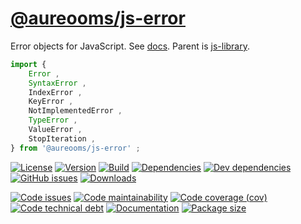 [@aureooms/js-error](http://aureooms.github.io/js-error)
==

Error objects for JavaScript.
See [docs](https://aureooms.github.io/js-error/index.html).
Parent is [js-library](https://github.com/aureooms/js-library).

```js
import {
	Error ,
	SyntaxError ,
	IndexError ,
	KeyError ,
	NotImplementedError ,
	TypeError ,
	ValueError ,
	StopIteration ,
} from '@aureooms/js-error' ;
```

[![License](https://img.shields.io/github/license/aureooms/js-error.svg)](https://raw.githubusercontent.com/aureooms/js-error/master/LICENSE)
[![Version](https://img.shields.io/npm/v/@aureooms/js-error.svg)](https://www.npmjs.org/package/@aureooms/js-error)
[![Build](https://img.shields.io/travis/aureooms/js-error/master.svg)](https://travis-ci.org/aureooms/js-error/branches)
[![Dependencies](https://img.shields.io/david/aureooms/js-error.svg)](https://david-dm.org/aureooms/js-error)
[![Dev dependencies](https://img.shields.io/david/dev/aureooms/js-error.svg)](https://david-dm.org/aureooms/js-error?type=dev)
[![GitHub issues](https://img.shields.io/github/issues/aureooms/js-error.svg)](https://github.com/aureooms/js-error/issues)
[![Downloads](https://img.shields.io/npm/dm/@aureooms/js-error.svg)](https://www.npmjs.org/package/@aureooms/js-error)

[![Code issues](https://img.shields.io/codeclimate/issues/aureooms/js-error.svg)](https://codeclimate.com/github/aureooms/js-error/issues)
[![Code maintainability](https://img.shields.io/codeclimate/maintainability/aureooms/js-error.svg)](https://codeclimate.com/github/aureooms/js-error/trends/churn)
[![Code coverage (cov)](https://img.shields.io/codecov/c/gh/aureooms/js-error/master.svg)](https://codecov.io/gh/aureooms/js-error)
[![Code technical debt](https://img.shields.io/codeclimate/tech-debt/aureooms/js-error.svg)](https://codeclimate.com/github/aureooms/js-error/trends/technical_debt)
[![Documentation](http://aureooms.github.io/js-error//badge.svg)](http://aureooms.github.io/js-error//source.html)
[![Package size](https://img.shields.io/bundlephobia/minzip/@aureooms/js-error)](https://bundlephobia.com/result?p=@aureooms/js-error)
